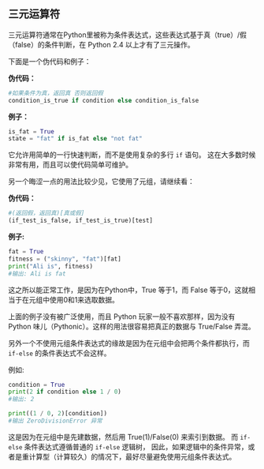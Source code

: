 ## 三元运算符

三元运算符通常在Python里被称为条件表达式，这些表达式基于真（true）/假（false）的条件判断，在 Python 2.4 以上才有了三元操作。

下面是一个伪代码和例子：

**伪代码：**

```python
#如果条件为真，返回真 否则返回假
condition_is_true if condition else condition_is_false
```

**例子：**

```python
is_fat = True
state = "fat" if is_fat else "not fat"
```

它允许用简单的一行快速判断，而不是使用复杂的多行 ```if``` 语句。
这在大多数时候非常有用，而且可以使代码简单可维护。

另一个晦涩一点的用法比较少见，它使用了元组，请继续看：

**伪代码：**

```python
#(返回假，返回真)[真或假]
(if_test_is_false, if_test_is_true)[test]
```

**例子:**

```python
fat = True
fitness = ("skinny", "fat")[fat]
print("Ali is", fitness)
#输出: Ali is fat
```

这之所以能正常工作，是因为在Python中，True 等于1，而 False 等于0，这就相当于在元组中使用0和1来选取数据。

上面的例子没有被广泛使用，而且 Python 玩家一般不喜欢那样，因为没有 Python 味儿（Pythonic）。这样的用法很容易把真正的数据与 True/False 弄混。

另外一个不使用元组条件表达式的缘故是因为在元组中会把两个条件都执行，而 ```if-else``` 的条件表达式不会这样。

例如:

```python
condition = True
print(2 if condition else 1 / 0)
#输出: 2

print((1 / 0, 2)[condition])
#输出 ZeroDivisionError 异常
```

这是因为在元组中是先建数据，然后用 True(1)/False(0) 来索引到数据。
而 ```if-else``` 条件表达式遵循普通的 ```if-else``` 逻辑树，
因此，如果逻辑中的条件异常，或者是重计算型（计算较久）的情况下，最好尽量避免使用元组条件表达式。
